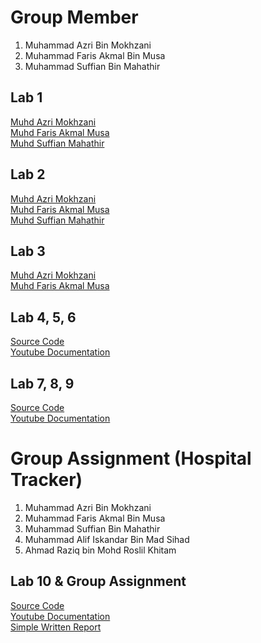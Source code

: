 # Group Member
1. Muhammad Azri Bin Mokhzani
2. Muhammad Faris Akmal Bin Musa
3. Muhammad Suffian Bin Mahathir


## Lab 1 
<a href="https://t.me/c/1268048899/34151?thread=33987"> Muhd Azri Mokhzani </a> <br>
<a href= "https://t.me/c/1268048899/34008?thread=33987"> Muhd Faris Akmal Musa </a> <br> 
<a href= "https://t.me/c/1268048899/34726?thread=33987"> Muhd Suffian Mahathir</a> <br>

## Lab 2 
<a href="https://t.me/c/1268048899/34152?thread=33988"> Muhd Azri Mokhzani </a> <br>
<a href= "https://t.me/c/1268048899/34053?thread=33988"> Muhd Faris Akmal Musa </a> <br> 
<a href= "https://t.me/c/1268048899/34725?thread=33988"> Muhd Suffian Mahathir</a> <br>

## Lab 3
<a href="https://t.me/c/1268048899/34750?thread=34431"> Muhd Azri Mokhzani </a> <br>
<a href= "https://t.me/c/1268048899/35135?thread=34431"> Muhd Faris Akmal Musa </a> <br>

## Lab 4, 5, 6
<a href="https://github.com/Mazri02/SimpleFlutter"> Source Code </a> <br>
<a href="https://www.youtube.com/watch?v=YCIOvHG4EoE"> Youtube Documentation </a> <br>

## Lab 7, 8, 9
<a href="https://github.com/Mazri02/SimpleFlutter"> Source Code </a> <br>
<a href="https://www.youtube.com/watch?v=59tdkn-Ao2c"> Youtube Documentation </a> <br>

# Group Assignment (Hospital Tracker)
1. Muhammad Azri Bin Mokhzani
2. Muhammad Faris Akmal Bin Musa
3. Muhammad Suffian Bin Mahathir
4. Muhammad Alif Iskandar Bin Mad Sihad
5. Ahmad Raziq bin Mohd Roslil Khitam

## Lab 10 & Group Assignment
<a href="https://github.com/Mazri02/HospitalTracker"> Source Code </a> <br>
<a href="https://youtu.be/3LbW4Pd7YQo"> Youtube Documentation </a> <br>
<a href="https://drive.google.com/file/d/1OPVq4MDweEfuIK1Gt1Lf2jdMO8kH5kbQ/view?usp=sharing"> Simple Written Report </a> <br>
